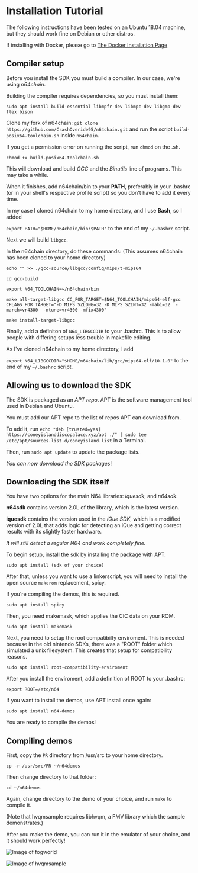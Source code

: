 # Installation Tutorial

The following instructions have been tested on an Ubuntu 18.04 machine, but they should work fine on Debian or other distros.

If installing with Docker, please go to [The Docker Installation Page](docker.html)


## Compiler setup

Before you install the SDK you must build a compiler. In our case, we're using *n64chain*.

Building the compiler requires dependencies, so you must install them:

``sudo apt install build-essential libmpfr-dev libmpc-dev libgmp-dev flex bison``

Clone my fork of n64chain: ``git clone https://github.com/CrashOveride95/n64chain.git`` and run the script ``build-posix64-toolchain.sh`` inside ``n64chain``.

If you get a permission error on running the script, run ``chmod`` on the .sh.

``chmod +x build-posix64-toolchain.sh``

This will download and build *GCC* and the *Binutils* line of programs. This may take a while.

When it finishes, add n64chain/bin to your **PATH**, preferably in your .bashrc (or in your shell's respective profile script) so you don't have to add it every time.

In my case I cloned n64chain to my home directory, and I use **Bash**, so I added

``export PATH="$HOME/n64chain/bin:$PATH"`` to the end of my ``~/.bashrc`` script.

Next we will build ``libgcc``.

In the n64chain directory, do these commands: (This assumes n64chain has been cloned to your home directory)

``echo "" >> ./gcc-source/libgcc/config/mips/t-mips64``

``cd gcc-build``

``export N64_TOOLCHAIN=~/n64chain/bin``

``make all-target-libgcc CC_FOR_TARGET=$N64_TOOLCHAIN/mips64-elf-gcc CFLAGS_FOR_TARGET="-D_MIPS_SZLONG=32 -D_MIPS_SZINT=32 -mabi=32  -march=vr4300  -mtune=vr4300 -mfix4300"``

``make install-target-libgcc``

Finally, add a definiton of ``N64_LIBGCCDIR`` to your .bashrc. This is to allow people with differing setups less trouble in makefile editing.

As I've cloned n64chain to my home directory, I add

``export N64_LIBGCCDIR="$HOME/n64chain/lib/gcc/mips64-elf/10.1.0"`` to the end of my ``~/.bashrc`` script.

## Allowing us to download the SDK

The SDK is packaged as an *APT repo*. APT is the software management tool used in Debian and Ubuntu.

You must add our APT repo to the list of repos APT can download from.

To add it, run ``echo "deb [trusted=yes] https://coneyislanddiscopalace.xyz/apt ./" | sudo tee /etc/apt/sources.list.d/coneyisland.list`` in a Terminal.

Then, run ``sudo apt update`` to update the package lists.

*You can now download the SDK packages*!

## Downloading the SDK itself

You have two options for the main N64 libraries: *iquesdk*, and *n64sdk*.

**n64sdk** contains version 2.0L of the library, which is the latest version.

**iquesdk** contains the version used in the *iQue SDK*, which is a modified version of 2.0L that adds logic for detecting an iQue and getting correct results with its slightly faster hardware.

*It will still detect a regular N64 and work completely fine.*

To begin setup, install the sdk by installing the package with APT.

``sudo apt install (sdk of your choice)``

After that, unless you want to use a linkerscript, you will need to install the open source ``makerom`` replacement, spicy.

If you're compiling the demos, this is required.

``sudo apt install spicy``

Then, you need makemask, which applies the CIC data on your ROM.

``sudo apt install makemask``

Next, you need to setup the root compatibilty enviroment. This is needed because in the old nintendo SDKs, there was a "ROOT" folder which simulated a unix filesystem. 
This creates that setup for compatibility reasons.

``sudo apt install root-compatibility-enviroment``

After you install the enviroment, add a definition of ROOT to your .bashrc:

``export ROOT=/etc/n64``

If you want to install the demos, use APT install once again:

``sudo apt install n64-demos``

You are ready to compile the demos!

## Compiling demos

First, copy the ``PR`` directory from /usr/src to your home directory.

``cp -r /usr/src/PR ~/n64demos``

Then change directory to that folder:

``cd ~/n64demos``

Again, change directory to the demo of your choice, and run ``make`` to compile it.

(Note that hvqmsample requires libhvqm, a FMV library which the sample demonstrates.)

After you make the demo, you can run it in the emulator of your choice, and it should work perfectly!

![Image of fogworld](https://github.com/CrashOveride95/n64sdkmod/raw/master/fogworldshot.png)

![Image of hvqmsample](https://github.com/CrashOveride95/n64sdkmod/raw/master/hvqm.png)
